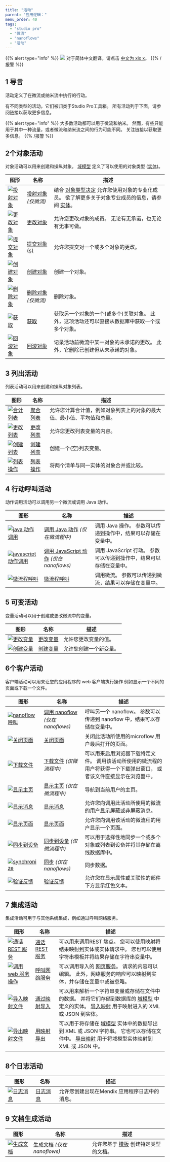 ```yaml
---
title: "活动"
parent: "应用逻辑："
menu_order: 40
tags:
  - "studio pro"
  - "微流"
  - "nanoflows"
  - "活动"
---
```


{{% alert type="info" %}}
<img src="attachments/chinese-translation/china.png" style="display: inline-block; margin: 0" /> 对于简体中文翻译，请点击 [中文为 xix x](https://cdn.mendix.tencent-cloud.com/documentation/refguide8/activities.pdf)。
{{% /报警 %}}

## 1 导言

活动定义了在微流或纳米流中执行的行动。

有不同类型的活动，它们被归类于Studio Pro工具箱。 所有活动列于下面，请参阅链接以获取更多信息。

{{% alert type="info" %}}
大多数活动都可以用于微流和纳米。 然而，有些只能用于其中一种流量，或者微流和纳米流之间的行为可能不同。 关注链接以获取更多信息。
{{% /报警 %}}

## 2个对象活动

对象活动可以用来创建和操纵对象。 [域模型](domain-model) 定义了可以使用的对象类型 ([实体](entities))。

| 图形                                                                      | 名称                               | 描述                                                                                    |
| ----------------------------------------------------------------------- | -------------------------------- | ------------------------------------------------------------------------------------- |
| [![投射对象](attachments/activities/cast-object.png)](cast-object)          | [投射对象](cast-object) *(仅微流)*      | 结合 [对象类型决定](object-type-decision) 允许您使用对象的专业化成员。 欲了解更多关于对象专业成员的信息，请参阅 [实体](entities)。 |
| [![更改对象](attachments/activities/change-object.png)](change-object)      | [更改对象](change-object)            | 允许您更改对象的成员。 无论有无承诺，也无论有无事可做。                                                          |
| [![提交对象](attachments/activities/commit-object.png)](committing-objects) | [提交对象(s)](committing-objects)    | 允许您提交对一个或多个对象的更改。                                                                     |
| [![创建对象](attachments/activities/create-object.png)](create-object)      | [创建对象](create-object)            | 创建一个对象。                                                                               |
| [![删除对象](attachments/activities/delete-object.png)](deleting-objects)   | [删除对象](deleting-objects) *(仅微流)* | 删除对象。                                                                                 |
| [![获取](attachments/activities/retrieve.png)](retrieve)                  | [获取](retrieve)                   | 获取另一个对象的一个(或多个)关联对象。 此外，这项活动还可以直接从数据库中获取一个或多个对象。                                      |
| [![回滚对象](attachments/activities/rollback.png)](rollback-object)         | [回滚对象](rollback-object)          | 记录活动前微流中某一对象的未承诺的更改。 此外，它删除已创建但从未承诺的对象。                                               |

## 3 列出活动

列表活动可以用来创建和操纵对象列表。

| 图形                                                                   | 名称                     | 描述                                  |
| -------------------------------------------------------------------- | ---------------------- | ----------------------------------- |
| [![合计列表](attachments/activities/aggregate-list.png)](aggregate-list) | [聚合列表](aggregate-list) | 允许您计算合计值，例如对象列表上的对象的最大值、最小值、平均值和总量。 |
| [![更改列表](attachments/activities/change-list.png)](change-list)       | [更改列表](change-list)    | 允许您更改列表变量的内容。                       |
| [![创建列表](attachments/activities/create-list.png)](create-list)       | [创建列表](create-list)    | 创建一个(空)列表变量。                        |
| [![列表操作](attachments/activities/list-operation.png)](list-operation) | [列表操作](list-operation) | 将两个清单与同一实体的对象合并或比较。                 |

## 4 行动呼叫活动

动作调用活动可以调用另一个微流或调用 Java 动作。

| 图形                                                                                              | 名称                                                          | 描述                                       |
| ----------------------------------------------------------------------------------------------- | ----------------------------------------------------------- | ---------------------------------------- |
| [![java 动作调用](attachments/activities/call-java-action.png)](java-action-call)                   | [调用 Java 动作](java-action-call) *(仅在微流程中)*                   | 调用 Java 操作。 参数可以传递到操作中，结果可以存储在变量中。       |
| [![javascript 动作调用](attachments/activities/call-javascript-action.png)](javascript-action-call) | [调用 JavaScript 动作](javascript-action-call) *(仅在 nanoflows)* | 调用 JavaScript 行动。 参数可以传递到操作中，结果可以存储在变量中。 |
| [![微流程呼叫](attachments/activities/call-microflow.png)](microflow-call)                           | [微流程呼叫](microflow-call)                                     | 调用微流。 参数可以传递到微流，结果可以存储在变量中。              |

## 5 可变活动

变量活动可以用于创建或更改微流中的变量。

| 图形                                                                     | 名称                      | 描述          |
| ---------------------------------------------------------------------- | ----------------------- | ----------- |
| [![更改变量](attachments/activities/change-variable.png)](change-variable) | [更改变量](change-variable) | 允许您更改变量的值。  |
| [![创建变量](attachments/activities/create-variable.png)](create-variable) | [创建变量](create-variable) | 允许您创建一个新变量。 |

## 6个客户活动

客户端活动可以用来让您的应用程序的 web 客户端执行操作 例如显示一个不同的页面或下载一个文件。

| 图形                                                                                  | 名称                                            | 描述                                                           |
| ----------------------------------------------------------------------------------- | --------------------------------------------- | ------------------------------------------------------------ |
| [![nanoflow 呼叫](attachments/activities/call-nanoflow.png)](nanoflow-call)           | [调用 nanoflow](nanoflow-call) *(仅在 nanoflows)* | 呼叫另一个 nanoflow。 参数可以传递到 nanoflow 中，结果可以存储在变量中。               |
| [![关闭页面](attachments/activities/close-page.png)](close-page)                        | [关闭页面](close-page)                            | 关闭此活动所使用的microflow 用户最后打开的页面。                                |
| [![下载文件](attachments/activities/download-file.png)](download-file)                  | [下载文件](download-file) *(仅微流程中)*               | 可以用来启用浏览器下载特定文件。 调用该活动所使用的微流程的用户将获得一个下载弹出窗口， 或者该文件直接显示在浏览器中。 |
| [![显示主页](attachments/activities/show-home-page.png)](show-home-page)                | [显示主页](show-home-page) *(仅在微流程中)*             | 导航到当前用户的主页。                                                  |
| [![显示消息](attachments/activities/show-message.png)](show-message)                    | [显示消息](show-message)                          | 允许您向调用此活动所使用的微流的用户显示屏蔽或非屏蔽消息。                                |
| [![显示页面](attachments/activities/show-page.png)](show-page)                          | [显示页面](show-page)                             | 允许您向调用该活动的微流程的用户显示一个页面。                                      |
| [![同步到设备](attachments/activities/synchronize-to-device.png)](synchronize-to-device) | [同步到设备](synchronize-to-device) *(仅微流程中)*      | 可以用于选择性地同步一个或多个对象或列表到设备并将其存储在离线数据库中。                         |
| [![synchronize](attachments/activities/synchronize.png)](synchronize)               | [同步](synchronize)  *(仅在 nanoflows)*           | 同步数据。                                                        |
| [![验证反馈](attachments/activities/validation-feedback.png)](validation-feedback)      | [验证反馈](validation-feedback)                   | 允许您在显示属性或关联性的部件下方显示红色文本。                                     |

## 7 集成活动

集成活动可用于与其他系统集成，例如通过呼叫网络服务。

| 图形                                                                                     | 名称                                | 描述                                                                                                                   |
| -------------------------------------------------------------------------------------- | --------------------------------- | -------------------------------------------------------------------------------------------------------------------- |
| [![通话REST 服务](attachments/activities/call-rest-service.png)](call-rest-action)         | [通话REST 服务](call-rest-action)     | 可以用来调用REST 端点。 您可以使用映射将结果映射到实体或实体请求中。 您也可以使用字符串模板并将结果存储在字符串变量中。                                                      |
| [![调用 web 服务操作](attachments/activities/call-web-service.png)](call-web-service-action) | [呼叫网络服务](call-web-service-action) | 可以调用导入的 [网页服务](consumed-web-services)。 请求的内容可以编辑。 此外，网络服务的响应可以映射到实体，并存储在变量中或被忽略。                                     |
| [![导入映射文件](attachments/activities/import-with-mapping.png)](import-mapping-action)     | [通过映射导入](import-mapping-action)   | 可以用来解析一个字符串变量或存储在文件中的数据。 并将它们存储到数据库的 [域模型](domain-model) 中定义的实体。 [导入映射](import-mappings) 用于映射进入的 XML 或 JSON 到实体。     |
| [![导出映射文件](attachments/activities/export-with-mapping.png)](export-mapping-action)     | [用映射导出](export-mapping-action)    | 可以用于将存储在 [域模型](domain-model) 实体中的数据导出到 XML 或 JSON 字符串。 它也可以存储在文件中。 [导出映射](export-mappings) 用于将域模型实体映射到 XML 或 JSON 中。 |

## 8个日志活动

| 图形                                                             | 名称                  | 描述                         |
| -------------------------------------------------------------- | ------------------- | -------------------------- |
| [![日志消息](attachments/activities/log-message.png)](log-message) | [日志消息](log-message) | 允许您创建出现在Mendix 应用程序日志中的消息。 |

## 9 文档生成活动

| 图形                                                                         | 名称                                         | 描述                                        |
| -------------------------------------------------------------------------- | ------------------------------------------ | ----------------------------------------- |
| [![生成文档](attachments/activities/generate-document.png)](generate-document) | [生成文档](generate-document) *(仅在 nanoflows)* | 允许您基于 [模板](document-templates) 创建特定类型的文档。 |